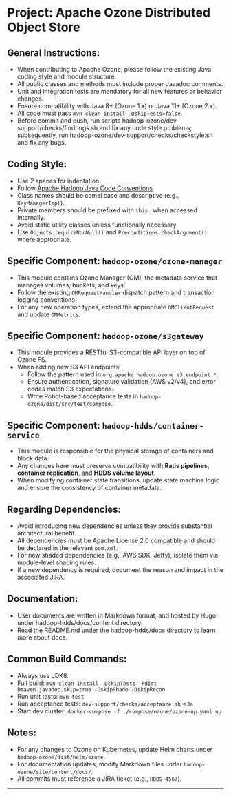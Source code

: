 # Project: Apache Ozone Distributed Object Store

## General Instructions:

- When contributing to Apache Ozone, please follow the existing Java coding style and module structure.
- All public classes and methods must include proper Javadoc comments.
- Unit and integration tests are mandatory for all new features or behavior changes.
- Ensure compatibility with Java 8+ (Ozone 1.x) or Java 11+ (Ozone 2.x).
- All code must pass `mvn clean install -DskipTests=false`.
- Before commit and push, run scripts hadoop-ozone/dev-support/checks/findbugs.sh and fix any code style problems; subsequently, run hadoop-ozone/dev-support/checks/checkstyle.sh and fix any bugs.

## Coding Style:

- Use 2 spaces for indentation.
- Follow [Apache Hadoop Java Code Conventions](https://wiki.apache.org/hadoop/CodeReviewChecklist).
- Class names should be camel case and descriptive (e.g., `KeyManagerImpl`).
- Private members should be prefixed with `this.` when accessed internally.
- Avoid static utility classes unless functionally necessary.
- Use `Objects.requireNonNull()` and `Preconditions.checkArgument()` where appropriate.

## Specific Component: `hadoop-ozone/ozone-manager`

- This module contains Ozone Manager (OM), the metadata service that manages volumes, buckets, and keys.
- Follow the existing `OMRequestHandler` dispatch pattern and transaction logging conventions.
- For any new operation types, extend the appropriate `OMClientRequest` and update `OMMetrics`.

## Specific Component: `hadoop-ozone/s3gateway`

- This module provides a RESTful S3-compatible API layer on top of Ozone FS.
- When adding new S3 API endpoints:
  - Follow the pattern used in `org.apache.hadoop.ozone.s3.endpoint.*`.
  - Ensure authentication, signature validation (AWS v2/v4), and error codes match S3 expectations.
  - Write Robot-based acceptance tests in `hadoop-ozone/dist/src/test/compose`.

## Specific Component: `hadoop-hdds/container-service`

- This module is responsible for the physical storage of containers and block data.
- Any changes here must preserve compatibility with **Ratis pipelines**, **container replication**, and **HDDS volume layout**.
- When modifying container state transitions, update state machine logic and ensure the consistency of container metadata.

## Regarding Dependencies:

- Avoid introducing new dependencies unless they provide substantial architectural benefit.
- All dependencies must be Apache License 2.0 compatible and should be declared in the relevant `pom.xml`.
- For new shaded dependencies (e.g., AWS SDK, Jetty), isolate them via module-level shading rules.
- If a new dependency is required, document the reason and impact in the associated JIRA.

## Documentation:
- User documents are written in Markdown format, and hosted by Hugo under hadoop-hdds/docs/content directory.
- Read the README.md under the hadoop-hdds/docs directory to learn more about docs.


## Common Build Commands:

- Always use JDK8.
- Full build: `mvn clean install -DskipTests -Pdist -Dmaven.javadoc.skip=true -DskipShade -DskipRecon`
- Run unit tests: `mvn test`
- Run acceptance tests: `dev-support/checks/acceptance.sh s3a`
- Start dev cluster: `docker-compose -f ./compose/ozone/ozone-up.yaml up`

## Notes:

- For any changes to Ozone on Kubernetes, update Helm charts under `hadoop-ozone/dist/helm/ozone`.
- For documentation updates, modify Markdown files under `hadoop-ozone/site/content/docs/`.
- All commits must reference a JIRA ticket (e.g., `HDDS-4567`).

---

